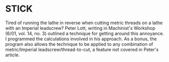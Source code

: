 ﻿# STICK
Tired of running the lathe in reverse when cutting metric threads on a lathe with an Imperial leadscrew? Peter Lott, writing in Machinist's Workshop (6/01, vol. 14, no. 3) outlined a technique for getting around this annoyance. I programmed the calculations involved in his approach. As a bonus, the program also allows the technique to be applied to any combination of metric/Imperial leadscrew/thread-to-cut, a feature not covered in Peter's article.


